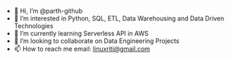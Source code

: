 - 👋 Hi, I’m @parth-github
- 👀 I’m interested in Python, SQL, ETL, Data Warehousing and Data Driven Technologies
- 🌱 I’m currently learning Serverless API in AWS
- 💞️ I’m looking to collaborate on Data Engineering Projects
- 📫 How to reach me email: linuxriti@gmail.com

<!---
parth-github/parth-github is a ✨ special ✨ repository because its `README.md` (this file) appears on your GitHub profile.
You can click the Preview link to take a look at your changes.
--->
